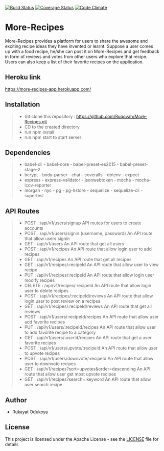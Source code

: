 [![Build Status](https://travis-ci.org/Ruqoyah/More-Recipes.svg?branch=ft-implement-feedback-150996460)](https://travis-ci.org/Ruqoyah/More-Recipes) [![Coverage Status](https://coveralls.io/repos/github/Ruqoyah/More-Recipes/badge.svg?branch=ft-implement-feedback-150996460)](https://coveralls.io/github/Ruqoyah/More-Recipes?branch=ft-implement-feedback-150996460)
[![Code Climate](https://codeclimate.com/github/codeclimate/codeclimate/badges/gpa.svg)](https://codeclimate.com/github/codeclimate/codeclimate)


# More-Recipes
More-Recipes provides a platform for users to share the awesome and exciting  recipe ideas they have invented or learnt.  Suppose a user comes up with a food recipe,  he/she can post it on More-Recipes and  get feedback in form of reviews and votes from other users who explore that recipe. Users can also keep a list of their favorite recipes on the application.

## Heroku link
https://more-recipes-app.herokuapp.com/

## Installation
> - Git clone this repository : https://github.com/Ruqoyah/More-Recipes.git
> - CD to the created directory
> - run npm install
> - run npm start to start server

## Dependencies
> - babel-cli    - babel-core    - babel-preset-es2015   - babel-preset-stage-2
> - bcrypt   - body-parser    - chai   - coveralls    - dotenv  - expect
> - express  - express-validator  - jsonwebtoken   - mocha   - mocha-lcov-reporter
> - morgan   - nyc    - pg   - pg-hstore  - sequelize   - sequelize-cli   - supertest

## API Routes
> - POST : /api/v1/users/signup API routes for users to create accounts 
> - POST : /api/v1/users/signin (username, password) An API route that allow users signin
> - GET : /api/v1/users An API route that get all users 
> - POST : /api/v1/recipes An API route that allow login user to add recipes
> - GET : /api/v1/recipes An API route that get all recipes
> - GET : /api/v1/recipes/:recipeId An API route that allow user to view recipe 
> - PUT : /api/v1/recipes/:recipeId An API route that allow login user modify recipes
> - DELETE : /api/v1/recipes/:recipeId An API route that allow login user to delete recipes
> - POST : /api/v1/recipes/:recipeId/reviews An API route that allow login user to post review on a recipes
> - GET : /api/v1/recipes/:recipeId/reviews An API route that get all reviews 
> - POST : /api/v1/users/:recipeId/recipes An API route that allow user add favorite recipes
> - PUT : /api/v1/users/:recipeId/recipes An API route that allow user to add favorite recipe to a category
> - GET : /api/v1/users/:userId/recipes An API route that get a user favorite recipes
> - POST : /api/v1/users/upvote/:recipeId An API route that allow user to upvote recipes
> - POST : /api/v1/users/downvote/:recipeId An API route that allow user to downvote recipes
> - GET : /api/v1/recipes?sort=upvotes&order=descending An API route that allow user get most upvote recipes
> - GET : /api/v1/recipes?search=:keyword An API route that allow user search recipe

## Author
-  Rukayat Odukoya

## License
This project is licensed under the Apache License - see the [LICENSE](LICENSE) file for details
